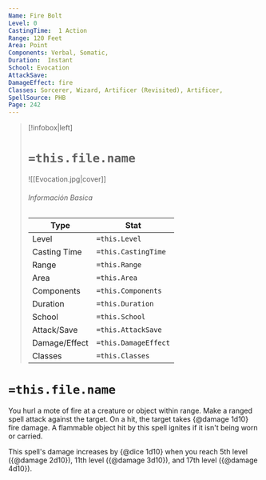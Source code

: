 ```yaml
---
Name: Fire Bolt
Level: 0
CastingTime:  1 Action 
Range: 120 Feet
Area: Point
Components: Verbal, Somatic, 
Duration:  Instant  
School: Evocation
AttackSave: 
DamageEffect: fire
Classes: Sorcerer, Wizard, Artificer (Revisited), Artificer, 
SpellSource: PHB
Page: 242
---
```


>[!infobox|left]
># `=this.file.name`
>![[Evocation.jpg|cover]]
> ###### Información Basica
> Type |  Stat |
> ---|---|
> Level | `=this.Level` |
> Casting Time | `=this.CastingTime` |
> Range | `=this.Range` |
> Area | `=this.Area` |
> Components | `=this.Components` |
> Duration | `=this.Duration` |
> School | `=this.School` |
> Attack/Save | `=this.AttackSave` |
> Damage/Effect | `=this.DamageEffect` |
> Classes | `=this.Classes` |

# `=this.file.name`
You hurl a mote of fire at a creature or object within range. Make a ranged spell attack against the target. On a hit, the target takes {@damage 1d10} fire damage. A flammable object hit by this spell ignites if it isn&#x27;t being worn or carried.

This spell&#x27;s damage increases by {@dice 1d10} when you reach 5th level ({@damage 2d10}), 11th level ({@damage 3d10}), and 17th level ({@damage 4d10}).



 


 


